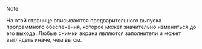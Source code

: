 > [!NOTE]
> На этой странице описываются предварительного выпуска программного обеспечения, которое может значительно измениться до его выхода. Любые снимки экрана являются заполнители и может выглядеть иначе, чем вы см. 